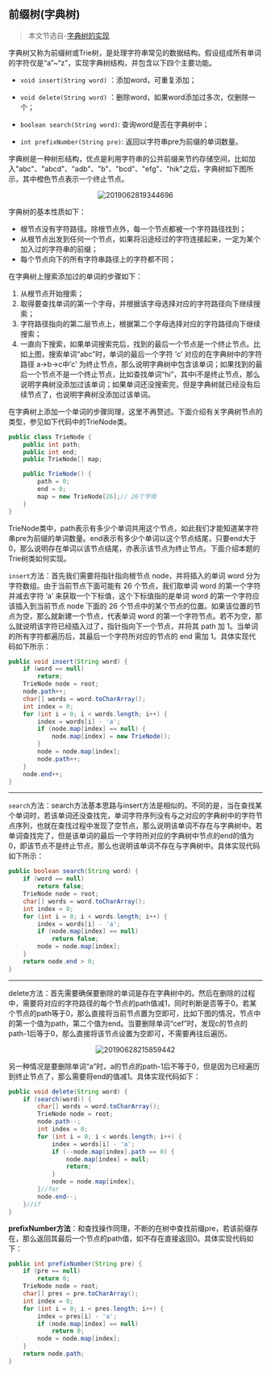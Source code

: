 ## 前缀树(字典树)

> 本文节选自-[字典树的实现](https://blog.csdn.net/weixin_40374341/article/details/94028364)

字典树又称为前缀树或Trie树，是处理字符串常见的数据结构。假设组成所有单词的字符仅是“a”~“z”，实现字典树结构，并包含以下四个主要功能。

* `void insert(String word)` ：添加word，可重复添加；

* `void delete(String word)` ：删除word，如果word添加过多次，仅删除一个；
* `boolean search(String word)`: 查询word是否在字典树中；
* `int prefixNumber(String pre)`: 返回以字符串pre为前缀的单词数量。


字典树是一种树形结构，优点是利用字符串的公共前缀来节约存储空间，比如加入"abc"、"abcd"、"adb"、"b"、"bcd"、"efg"、"hik"之后，字典树如下图所示，其中橙色节点表示一个终止节点。

<center><img src="https://ning-wang.oss-cn-beijing.aliyuncs.com/blog-imags/2019062819344696.png" alt="2019062819344696"  /></center>

字典树的基本性质如下：

- 根节点没有字符路径。除根节点外，每一个节点都被一个字符路径找到；
- 从根节点出发到任何一个节点，如果将沿途经过的字符连接起来，一定为某个加入过的字符串的前缀；
- 每个节点向下的所有字符串路径上的字符都不同；

在字典树上搜索添加过的单词的步骤如下：

1. 从根节点开始搜索；
2. 取得要查找单词的第一个字母，并根据该字母选择对应的字符路径向下继续搜索；
3. 字符路径指向的第二层节点上，根据第二个字母选择对应的字符路径向下继续搜索；
4. 一直向下搜索，如果单词搜索完后，找到的最后一个节点是一个终止节点。比如上图，搜索单词“abc”时，单词的最后一个字符 ’c’ 对应的在字典树中的字符路径 a->b->c中’c’ 为终止节点，那么说明字典树中包含该单词；如果找到的最后一个节点不是一个终止节点，比如查找单词“hi”，其中i不是终止节点，那么说明字典树没添加过该单词；如果单词还没搜索完，但是字典树就已经没有后续节点了，也说明字典树没添加过该单词。

在字典树上添加一个单词的步骤同理，这里不再赘述。下面介绍有关字典树节点的类型，参见如下代码中的TrieNode类。

```java
public class TrieNode {
	public int path;
	public int end;
	public TrieNode[] map;

	public TrieNode() {
		path = 0;
		end = 0;
		map = new TrieNode[26];// 26个字母
	}
}
```

TrieNode类中，path表示有多少个单词共用这个节点，如此我们才能知道某字符串pre为前缀的单词数量。end表示有多少个单词以这个节点结尾，只要end大于0，那么说明存在单词以该节点结尾，亦表示该节点为终止节点。下面介绍本题的Trie树类如何实现。

`insert`方法：首先我们需要将指针指向根节点 node，并将插入的单词 word 分为字符数组。由于当前节点下面可能有 26 个节点，我们取单词 word 的第一个字符并减去字符 ’a’ 来获取一个下标值，这个下标值指的是单词 word 的第一个字符应该插入到当前节点 node 下面的 26 个节点中的某个节点的位置。如果该位置的节点为空，那么就新建一个节点，代表单词 word 的第一个字符节点。若不为空，那么就说明该字符已经插入过了，指针指向下一个节点，并将其 path 加 1。当单词的所有字符都遍历后，其最后一个字符所对应的节点的 end 需加 1。具体实现代码如下所示：

```java
public void insert(String word) {
    if (word == null)
        return;
    TrieNode node = root;
    node.path++;
    char[] words = word.toCharArray();
    int index = 0;
    for (int i = 0; i < words.length; i++) {
        index = words[i] - 'a';
        if (node.map[index] == null) {
            node.map[index] = new TrieNode();
        }
        node = node.map[index];
        node.path++;
    }
    node.end++;
}
```

-----

`search`方法：search方法基本思路与insert方法是相似的。不同的是，当在查找某个单词时，若该单词还没查找完，单词字符序列没有与之对应的字典树中的字符节点序列，也就在查找过程中发现了空节点，那么说明该单词不存在与字典树中。若单词查找完了，但是该单词的最后一个字符所对应的字典树中节点的end的值为0，即该节点不是终止节点，那么也说明该单词不存在与字典树中。具体实现代码如下所示：

```java
public boolean search(String word) {
	if (word == null)
		return false;
	TrieNode node = root;
	char[] words = word.toCharArray();
	int index = 0;
	for (int i = 0; i < words.length; i++) {
		index = words[i] - 'a';
		if (node.map[index] == null)
			return false;
		node = node.map[index];
	}
	return node.end > 0;
}
```

------

delete方法：首先需要确保要删除的单词是存在字典树中的。然后在删除的过程中，需要将对应的字符路径的每个节点的path值减1，同时判断是否等于0。若某个节点的path等于0，那么直接将当前节点置为空即可，比如下图的情况，节点中的第一个值为path，第二个值为end。当要删除单词“cef”时，发现c的节点的path-1后等于0，那么直接将该节点设置为空即可，不需要再往后遍历。

<center><img src="https://ning-wang.oss-cn-beijing.aliyuncs.com/blog-imags/20190628215859442.png" alt="20190628215859442"  /></center>

另一种情况是要删除单词“a”时，a的节点的path-1后不等于0，但是因为已经遍历到终止节点了，那么需要将end的值减1。具体实现代码如下：

```java
public void delete(String word) {
	if (search(word)) {
		char[] words = word.toCharArray();
		TrieNode node = root;
		node.path--;
		int index = 0;
		for (int i = 0; i < words.length; i++) {
			index = words[i] - 'a';
			if (--node.map[index].path == 0) {
				node.map[index] = null;
				return;
			}
			node = node.map[index];
		}//for
		node.end--;
	}//if
}
```

**prefixNumber方法**：和查找操作同理，不断的在树中查找前缀pre，若该前缀存在，那么返回其最后一个节点的path值，如不存在直接返回0。具体实现代码如下：

```java
public int prefixNumber(String pre) {
	if (pre == null)
		return 0;
	TrieNode node = root;
	char[] pres = pre.toCharArray();
	int index = 0;
	for (int i = 0; i < pres.length; i++) {
		index = pres[i] - 'a';
		if (node.map[index] == null)
			return 0;
		node = node.map[index];
	}
	return node.path;
}
```

